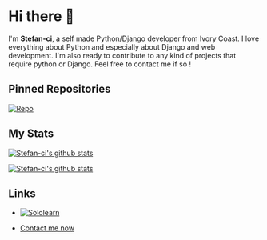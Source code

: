# Hi there 👋

I'm **Stefan-ci**, a self made Python/Django developer from Ivory Coast. I love everything about Python and especially about Django and web development. I'm also ready to contribute to any kind of projects that require python or Django. Feel free to contact me if so !

## Pinned Repositories

[![Repo](https://github-readme-stats.vercel.app/api/pin/?username=Stefan-ci&repo=Python-tricks&show_icons=true)](https://github.com/Stefan-ci/Python-tricks)

## My Stats

[![Stefan-ci's github stats](https://github-readme-stats.vercel.app/api?include_all_commits=true&username=Stefan-ci&count_private=true&show_icons=true)](https://github.com/Stefan-ci)

[![Stefan-ci's github stats](https://github-readme-stats.vercel.app/api/top-langs/?username=Stefan-ci&count_private=true&show_icons=true)](https://github.com/Stefan-ci)

## Links

- [![Sololearn](https://img.shields.io/badge/-SoloLearn-red?logo=sololearn&logoWidth=20&logoColor=white&style=flat)](https://www.sololearn.com/Profile/15560343/?ref=app)

- [Contact me now](mailto:claverdiby9@gmail.com)
